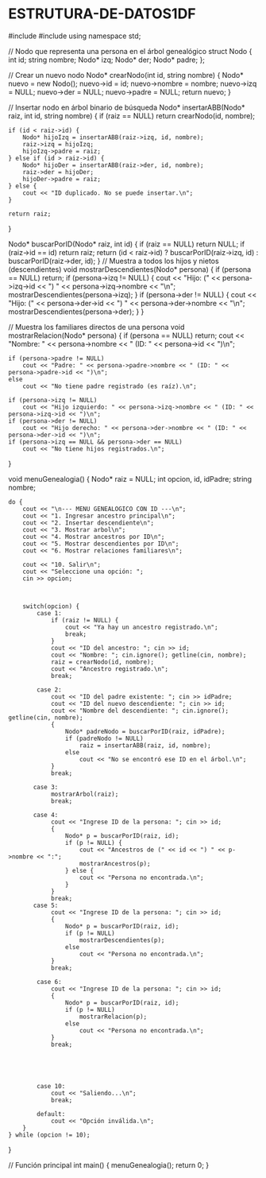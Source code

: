 # ESTRUTURA-DE-DATOS1DF

#include <iostream>
#include <string>
using namespace std;



// Nodo que representa una persona en el árbol genealógico
struct Nodo {
    int id;
    string nombre;
    Nodo* izq;
    Nodo* der;
    Nodo* padre;
};

// Crear un nuevo nodo
Nodo* crearNodo(int id, string nombre) {
    Nodo* nuevo = new Nodo();
    nuevo->id = id;
    nuevo->nombre = nombre;
    nuevo->izq = NULL;
    nuevo->der = NULL;
    nuevo->padre = NULL;
    return nuevo;
}

// Insertar nodo en árbol binario de búsqueda
Nodo* insertarABB(Nodo* raiz, int id, string nombre) {
    if (raiz == NULL) return crearNodo(id, nombre);

    if (id < raiz->id) {
        Nodo* hijoIzq = insertarABB(raiz->izq, id, nombre);
        raiz->izq = hijoIzq;
        hijoIzq->padre = raiz;
    } else if (id > raiz->id) {
        Nodo* hijoDer = insertarABB(raiz->der, id, nombre);
        raiz->der = hijoDer;
        hijoDer->padre = raiz;
    } else {
        cout << "ID duplicado. No se puede insertar.\n";
    }

    return raiz;
}

Nodo* buscarPorID(Nodo* raiz, int id) {
    if (raiz == NULL) return NULL;
    if (raiz->id == id) return raiz;
    return (id < raiz->id) ? buscarPorID(raiz->izq, id) : buscarPorID(raiz->der, id);
} // Muestra a todos los hijos y nietos (descendientes)
void mostrarDescendientes(Nodo* persona) {
    if (persona == NULL) return;
    if (persona->izq != NULL) {
        cout << "Hijo: (" << persona->izq->id << ") " << persona->izq->nombre << "\n";
        mostrarDescendientes(persona->izq);
    }
    if (persona->der != NULL) {
        cout << "Hijo: (" << persona->der->id << ") " << persona->der->nombre << "\n";
        mostrarDescendientes(persona->der);
    }
}

// Muestra los familiares directos de una persona
void mostrarRelacion(Nodo* persona) {
    if (persona == NULL) return;
    cout << "Nombre: " << persona->nombre << " (ID: " << persona->id << ")\n";

    if (persona->padre != NULL)
        cout << "Padre: " << persona->padre->nombre << " (ID: " << persona->padre->id << ")\n";
    else
        cout << "No tiene padre registrado (es raíz).\n";

    if (persona->izq != NULL)
        cout << "Hijo izquierdo: " << persona->izq->nombre << " (ID: " << persona->izq->id << ")\n";
    if (persona->der != NULL)
        cout << "Hijo derecho: " << persona->der->nombre << " (ID: " << persona->der->id << ")\n";
    if (persona->izq == NULL && persona->der == NULL)
        cout << "No tiene hijos registrados.\n";
}


void menuGenealogia() {
    Nodo* raiz = NULL;
    int opcion, id, idPadre;
    string nombre;

    do {
        cout << "\n--- MENU GENEALOGICO CON ID ---\n";
        cout << "1. Ingresar ancestro principal\n";
        cout << "2. Insertar descendiente\n";
        cout << "3. Mostrar arbol\n";
        cout << "4. Mostrar ancestros por ID\n";
        cout << "5. Mostrar descendientes por ID\n";
        cout << "6. Mostrar relaciones familiares\n";

        cout << "10. Salir\n";
        cout << "Seleccione una opción: ";
        cin >> opcion;
        
        
        
        switch(opcion) {
            case 1:
                if (raiz != NULL) {
                    cout << "Ya hay un ancestro registrado.\n";
                    break;
                }
                cout << "ID del ancestro: "; cin >> id;
                cout << "Nombre: "; cin.ignore(); getline(cin, nombre);
                raiz = crearNodo(id, nombre);
                cout << "Ancestro registrado.\n";
                break;

            case 2:
                cout << "ID del padre existente: "; cin >> idPadre;
                cout << "ID del nuevo descendiente: "; cin >> id;
                cout << "Nombre del descendiente: "; cin.ignore(); getline(cin, nombre);
                {
                    Nodo* padreNodo = buscarPorID(raiz, idPadre);
                    if (padreNodo != NULL)
                        raiz = insertarABB(raiz, id, nombre);
                    else
                        cout << "No se encontró ese ID en el árbol.\n";
                }
                break;
            
           case 3:
                mostrarArbol(raiz);
                break;

           case 4:
                cout << "Ingrese ID de la persona: "; cin >> id;
                {
                    Nodo* p = buscarPorID(raiz, id);
                    if (p != NULL) {
                        cout << "Ancestros de (" << id << ") " << p->nombre << ":";
                        mostrarAncestros(p);
                    } else {
                        cout << "Persona no encontrada.\n";
                    }
                }
                break;
           case 5:
                cout << "Ingrese ID de la persona: "; cin >> id;
                {
                    Nodo* p = buscarPorID(raiz, id);
                    if (p != NULL)
                        mostrarDescendientes(p);
                    else
                        cout << "Persona no encontrada.\n";
                }
                break;

            case 6:
                cout << "Ingrese ID de la persona: "; cin >> id;
                {
                    Nodo* p = buscarPorID(raiz, id);
                    if (p != NULL)
                        mostrarRelacion(p);
                    else
                        cout << "Persona no encontrada.\n";
                }
                break;



                
                
            case 10:
                cout << "Saliendo...\n";
                break;

            default:
                cout << "Opción inválida.\n";
        }
    } while (opcion != 10);
}

// Función principal
int main() {
    menuGenealogia();
    return 0;
}   
